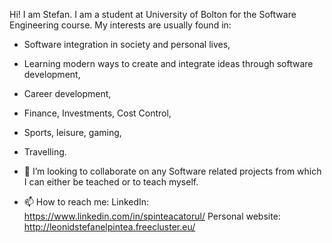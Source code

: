   Hi! I am Stefan. I am a student at University of Bolton for the Software Engineering course.
My interests are usually found in: 
- Software integration in society and personal lives, 
- Learning modern ways to create and integrate ideas through software development,
- Career development,
- Finance, Investments, Cost Control,
- Sports, leisure, gaming,
- Travelling.  

- 💞️ I’m looking to collaborate on any Software related projects from which I can either be teached or to teach myself.
- 📫 How to reach me: LinkedIn: https://www.linkedin.com/in/spinteacatorul/
                       Personal website: http://leonidstefanelpintea.freecluster.eu/

<!---
StormBEprepared/StormBEprepared is a ✨ special ✨ repository because its `README.md` (this file) appears on your GitHub profile.
You can click the Preview link to take a look at your changes.
--->
